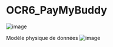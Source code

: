 # OCR6_PayMyBuddy
![image](https://user-images.githubusercontent.com/46260168/214047374-d6f6fae0-135b-450a-b947-872a1a06d2f5.png)


Modèle physique de données
![image](https://user-images.githubusercontent.com/46260168/214054853-8350249e-2d57-4462-a282-a9d6869509b9.png)
